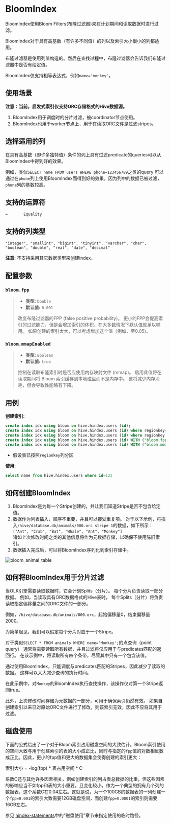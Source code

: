 
# BloomIndex

BloomIndex使用Bloom Filters(布隆过滤器)来在计划期间和读取数据时进行过滤。

BloomIndex对于具有高基数（有许多不同值）的列以及索引大小很小的列都适用。

布隆过滤器是使用列值构造的。然后在查找过程中，布隆过滤器会告诉我们布隆过滤器中是否有给定值。

BloomIndex仅支持相等表达式，例如`name='monkey'`。

## 使用场景

**注意：当前，启发式索引仅支持ORC存储格式的Hive数据源。**

1. BloomIndex用于调度时的分片过滤，被coordinator节点使用。
2. BloomIndex也用于worker节点上，用于在读取ORC文件是过滤stripes。

## 选择适用的列

在具有高基数（即许多独特值）条件的列上具有过滤predicate的queries可以从BloomIndex中得到好的效果。

例如，类似`SELECT name FROM users WHERE phone=123456789`之类的query
可以通过在`phone`列上使用BloomIndex而得到好的效果，因为列中的数据已被过滤，`phone`列的基数较高。

## 支持的运算符

    =       Equality

## 支持的列类型
    "integer", "smallint", "bigint", "tinyint", "varchar", "char", "boolean", "double", "real", "date", "decimal"

**注意:** 不支持采用其它数据类型来创建index。

## 配置参数

### `bloom.fpp`
 
> -   **类型:** `Double`
> -   **默认值:** `0.001`
> 
> 改变布隆过滤器的FPP (false positive probability)。
> 更小的FPP会提高索引的过滤能力，但是会增加索引的体积。在大多数情况下默认值就足以够用。
> 如果创建的索引太大，可以考虑增加这个值（例如，至0.05)。

### `bloom.mmapEnabled`

> -   **类型:** `Boolean`
> -   **默认值:** `true`
> 
> 控制在读取布隆索引时是否应使用内存映射文件 (mmap)。
> 启用此值将在读取期间将 Bloom 索引缓存到本地磁盘而不是内存中。
> 这将减少内存消耗，但会导致性能略有下降。

## 用例

**创建索引:**
```sql
create index idx using bloom on hive.hindex.users (id);
create index idx using bloom on hive.hindex.users (id) where regionkey=1;
create index idx using bloom on hive.hindex.users (id) where regionkey in (3, 1);
create index idx using bloom on hive.hindex.users (id) WITH ("bloom.fpp" = '0.001');
create index idx using bloom on hive.hindex.users (id) WITH ("bloom.mmapEnabled" = false);
```

* 假设表已按照`regionkey`列分区

**使用:**
```sql
select name from hive.hindex.users where id=123
```

## 如何创建BloomIndex

1. BloomIndex是为每一个Stripe创建的，并让我们知道Stripe是否不包含给定值。 
2. 数据作为列表插入，顺序不重要，并且可以接受重复项。
   对于以下示例，将插入`/hive/database.db/animals/000.orc stripe 1`的数据，如下所示：
   `["Ant", "Crab", "Bat", "Whale", "Ant", "Monkey"]`  
   诸如上次修改时间之类的其他信息将作为元数据存储，以确保不使用陈旧索引。
3. 数据插入完成后，可以将BloomIndex序列化到索引存储中。

![bloom_animal_table](../images/bloom_animal_table.png)

## 如何将BloomIndex用于分片过滤

当OLK引擎需要读取数据时，它会计划Splits（分片）。
每个分片负责读取一部分数据。
例如，当读取具有ORC数据格式的Hive表时，
每个Splits（分片）将负责读取指定偏移量之间的ORC文件的一部分。

例如，`/hive/database.db/animals/000.orc`，起始偏移量0，结束偏移量2000。

为简单起见，我们可以假定每个分片对应于一个Stripe。

对于类似`SELECT * FROM animals WHERE name='Monkey';`的点查询（point query）
通常将需要读取所有数据，并且过滤将仅应用于与predicates匹配的返回行。
在该示例中，将读取所有四个条带，尽管其中只有一个包含该值。

通过使用BloomIndex，只能调度与predicates匹配的Stripes，因此减少了读取的数据。 这样可以大大减少查询的执行时间。

在此示例中，对`Monkey`的BloomIndex执行查找操作，该操作仅对第一个Stripe返回true。

此外，上次修改时间存储为元数据的一部分，可用于确保索引仍然有效。 如果自创建索引以来已对原始ORC文件进行了修改，则该索引无效，因此不应将其用于过滤。

## 磁盘使用

下面的公式给出了一个对于Bloom索引占用磁盘空间的大致估计。Bloom索引使用的空间大致与用于创建索引的表的大小成正比，同时与指定的`fpp`值的对数相反数成正比。因此，更小的fpp值和更大的数据集会使得创建的索引更大：

索引大小 = -log(fpp) * 表占用空间 * C

系数C还与其他许多因素相关，例如创建索引的列占表总数据的比重，但这些因素的影响应当不如fpp和表的大小重要，且变化较小。作为一个典型的拥有几个列的数据表，这个系数C在0.04左右。这就是说，为一个100GB的数据表的一列创建一个`fpp=0.001`的索引大致需要12GB磁盘空间，而创建`fpp=0.0001`的索引则需要16GB左右。

参见 [hindex-statements](./hindex-statements.md)中的“磁盘使用”章节来指定使用的临时路径。